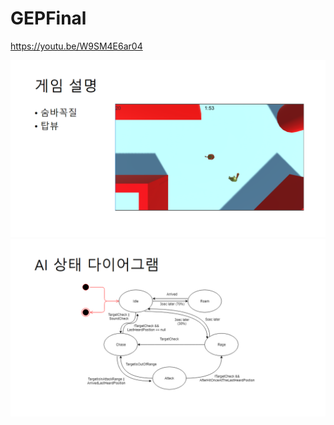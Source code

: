 # GEPFinal
https://youtu.be/W9SM4E6ar04

![2](https://github.com/shi1252/GEPFinal/blob/master/ppt/slide2.PNG?raw=true)
![3](https://github.com/shi1252/GEPFinal/blob/master/ppt/slide3.PNG?raw=true)
